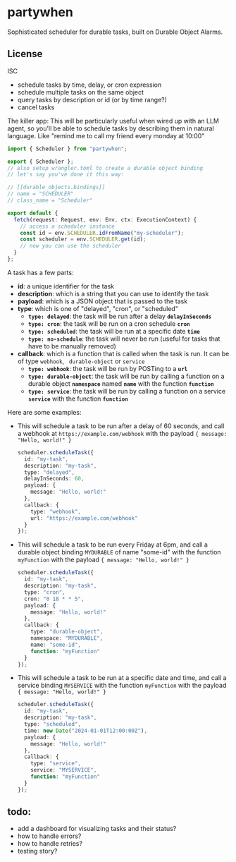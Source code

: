 # partywhen

Sophisticated scheduler for durable tasks, built on Durable Object Alarms.

## License

ISC

- schedule tasks by time, delay, or cron expression
- schedule multiple tasks on the same object
- query tasks by description or id (or by time range?)
- cancel tasks

The killer app: This will be particularly useful when wired up with an LLM agent, so you'll be able to schedule tasks by describing them in natural language. Like "remind me to call my friend every monday at 10:00"

```ts
import { Scheduler } from "partywhen";

export { Scheduler };
// also setup wrangler.toml to create a durable object binding
// let's say you've done it this way:

// [[durable_objects.bindings]]
// name = "SCHEDULER"
// class_name = "Scheduler"

export default {
  fetch(request: Request, env: Env, ctx: ExecutionContext) {
    // access a scheduler instance
    const id = env.SCHEDULER.idFromName("my-scheduler");
    const scheduler = env.SCHEDULER.get(id);
    // now you can use the scheduler
  }
};
```

A task has a few parts:

- **id**: a unique identifier for the task
- **description**: which is a string that you can use to identify the task
- **payload**: which is a JSON object that is passed to the task
- **type**: which is one of "delayed", "cron", or "scheduled"
  - **`type: delayed`**: the task will be run after a delay **`delayInSeconds`**
  - **`type: cron`**: the task will be run on a cron schedule **`cron`**
  - **`type: scheduled`**: the task will be run at a specific date **`time`**
  - **`type: no-schedule`**: the task will never be run (useful for tasks that have to be manually removed)
- **callback**: which is a function that is called when the task is run. It can be of type `webhook`, ` durable-object` or `service`
  - **`type: webhook`**: the task will be run by POSTing to a **`url`**
  - **`type: durable-object`**: the task will be run by calling a function on a durable object **`namespace`** named **`name`** with the function **`function`**
  - **`type: service`**: the task will be run by calling a function on a service **`service`** with the function **`function`**

Here are some examples:

- This will schedule a task to be run after a delay of 60 seconds, and call a webhook at `https://example.com/webhook` with the payload `{ message: "Hello, world!" }`

  ```ts
  scheduler.scheduleTask({
    id: "my-task",
    description: "my-task",
    type: "delayed",
    delayInSeconds: 60,
    payload: {
      message: "Hello, world!"
    },
    callback: {
      type: "webhook",
      url: "https://example.com/webhook"
    }
  });
  ```

- This will schedule a task to be run every Friday at 6pm, and call a durable object binding `MYDURABLE` of name "some-id" with the function `myFunction` with the payload `{ message: "Hello, world!" }`

  ```ts
  scheduler.scheduleTask({
    id: "my-task",
    description: "my-task",
    type: "cron",
    cron: "0 18 * * 5",
    payload: {
      message: "Hello, world!"
    },
    callback: {
      type: "durable-object",
      namespace: "MYDURABLE",
      name: "some-id",
      function: "myFunction"
    }
  });
  ```

- This will schedule a task to be run at a specific date and time, and call a service binding `MYSERVICE` with the function `myFunction` with the payload `{ message: "Hello, world!" }`

  ```ts
  scheduler.scheduleTask({
    id: "my-task",
    description: "my-task",
    type: "scheduled",
    time: new Date("2024-01-01T12:00:00Z"),
    payload: {
      message: "Hello, world!"
    },
    callback: {
      type: "service",
      service: "MYSERVICE",
      function: "myFunction"
    }
  });
  ```

## todo:

- add a dashboard for visualizing tasks and their status?
- how to handle errors?
- how to handle retries?
- testing story?
